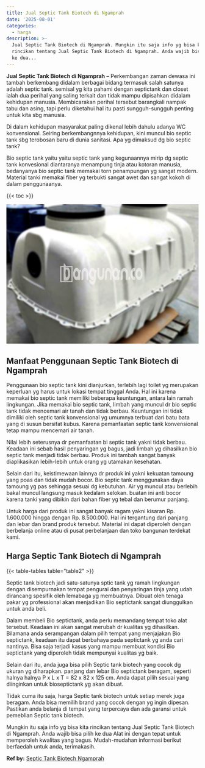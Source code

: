 ```yaml
---
title: Jual Septic Tank Biotech di Ngamprah
date: '2025-08-01'
categories:
  - harga
description: >-
  Jual Septic Tank Biotech di Ngamprah. Mungkin itu saja info yg bisa kita
  rincikan tentang Jual Septic Tank Biotech di Ngamprah. Anda wajib bisa pilih
  ke dua...
---
```


**Jual Septic Tank Biotech di Ngamprah** – Perkembangan zaman dewasa ini tambah berkembang didalam berbagai bidang termasuk salah satunya adalah septic tank. semisal yg kita pahami dengan septictank dan closet ialah dua perihal yang saling terkait dan tidak mampu dipisahkan didalam kehidupan manusia. Membicarakan perihal tersebut barangkali nampak tabu dan asing, tapi perlu diketahui hal itu pasti sungguh-sungguh penting untuk kita sbg manusia.

Di dalam kehidupan masyarakat paling dikenal lebih dahulu adanya WC konvensional. Seiring berkembangnnya kehidupan, kini muncul bio septic tank sbg terobosan baru di dunia sanitasi. Apa yg dimaksud dg bio septic tank?

Bio septic tank yaitu yaitu septic tank yang kegunaannya mirip dg septic tank konvesional diantaranya menampung tinja atau kotoran manusia, bedanyanya bio septic tank memakai torn penampungan yg sangat modern. Material tanki memakai fiber yg terbukti sangat awet dan sangat kokoh di dalam penggunaanya.

{{< toc >}}

![Jual Septic Tank Biotech di Ngamprah](/images/jual-bio-septictank-37.png)

## Manfaat Penggunaan Septic Tank Biotech di Ngamprah

Penggunaan bio septic tank kini dianjurkan, terlebih lagi toilet yg merupakan keperluan yg harus untuk lokasi tempat tinggal Anda. Hal ini karena memakai bio septic tank memiliki beberapa keuntungan, antara lain ramah lingkungan. Jika memakai bio septic tank, limbah yang muncul dr bio septic tank tidak mencemari air tanah dan tidak berbau. Keuntungan ini tidak dimiliki oleh septic tank konvensional yg umumnya terbuat dari batu bata yang di susun bersifat kubus. Karena pemanfaatan septic tank konvensional tetap mampu mencemari air tanah.

Nilai lebih seterusnya dr pemanfaatan bi septic tank yakni tidak berbau. Keadaan ini sebab hasil penyaringan yg bagus, jadi limbah yg dihasilkan bio septic tank menjadi tidak berbau. Produk ini tambah sangat banyak diaplikasikan lebih-lebih untuk orang yg utamakan kesehatan.

Selain dari itu, keistimewaan lainnya dr produk ini yakni kekuatan tamoung yang poas dan tidak mudah bocor. Bio septic tank menggunakan daya tamoung yg pas sehingga sesuai dg kebutuhan. Air yg muncul atau berlebih bakal muncul langsung masuk kedalam selokan. buatan ini anti bocor karena tanki yang dibikin dari bahan fiber yg tebal dan berumur panjang.

Untuk harga dari produk ini sangat banyak ragam yakni kisaran Rp. 1.600.000 hingga dengan Rp. 8.500.000. Hal ini tergantung dari panjang dan lebar dan brand produk tersebut. Material ini dapat diperoleh dengan berbelanja online atau di pusat perbelanjaan dan toko bangunan terdekat kami.

## Harga Septic Tank Biotech di Ngamprah

{{< table-tables table="table2" >}}

Septic tank biotech jadi satu-satunya sptic tank yg ramah lingkungan dengan disempurnakan tempat pengurai dan penyaringan tinja yang udah dirancang spesifik oleh lemabaga yg membuatnya. Dibuat oleh tenaga pakar yg professional akan menjadikan Bio septictank sangat diunggulkan untuk anda beli.

Dalam membeli Bio septictank, anda perlu memandang tempat toko alat tersebut. Keadaan ini akan sangat merubah dr kualitas yg dihasilkan. Bilamana anda serampangan dalam pilih tempat yang menjajakan Bio septictank, keadaan itu dapat berbahaya pada septictank yg anda cari nantinya. Bisa saja terjadi kasus yang mampu membuat kondisi Bio septictank yang diperoleh tidak mempunyai kualitas yg baik.

Selain dari itu, anda juga bisa pilih Septic tank biotech yang cocok dg ukuran yg diharapkan. panjang dan lebar Bio septictank beragam, seperti halnya halnya P x L x T = 82 x 82 x 125 cm. Anda dapat pilih sesuai yang diinginkan untuk bioseptictank yg akan dibuat.

Tidak cuma itu saja, harga Septic tank biotech untuk setiap merek juga beragam. Anda bisa memilih brand yang cocok dengan yg ingin dipesan. Pastikan anda belanja di tempat yang terpercaya dan ada garansi untuk pemeblian Septic tank biotech.

Mungkin itu saja info yg bisa kita rincikan tentang Jual Septic Tank Biotech di Ngamprah. Anda wajib bisa pilih ke dua Alat ini dengan tepat untuk memperoleh kwalitas yang bagus. Mudah-mudahan informasi berikut berfaedah untuk anda, terimakasih.

**Ref by:** [Septic Tank Biotech Ngamprah](https://id.wikipedia.org/wiki/Septic)
